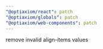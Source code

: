 ```yaml
---
"@optiaxiom/react": patch
"@optiaxiom/globals": patch
"@optiaxiom/web-components": patch
---
```


remove invalid align-items values
